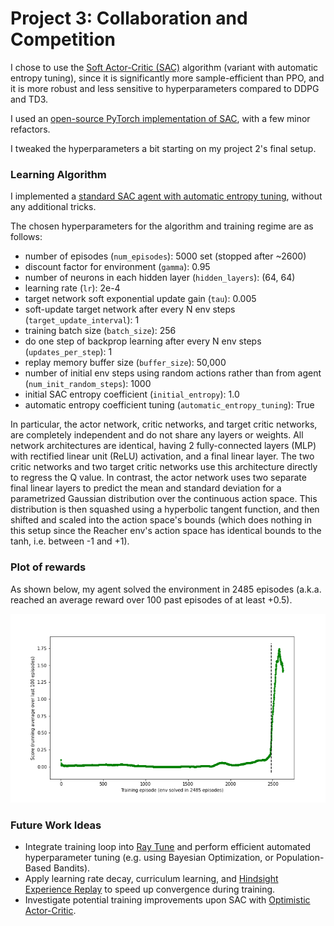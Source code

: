 # Project 3: Collaboration and Competition

I chose to use the [Soft Actor-Critic (SAC)](https://arxiv.org/abs/1812.05905) algorithm (variant with automatic entropy tuning), since it is significantly more sample-efficient than PPO, and it is more robust and less sensitive to hyperparameters compared to DDPG and TD3.

I used an [open-source PyTorch implementation of SAC](https://github.com/pranz24/pytorch-soft-actor-critic), with a few minor refactors.

I tweaked the hyperparameters a bit starting on my project 2's final setup.

### Learning Algorithm

I implemented a [standard SAC agent with automatic entropy tuning](https://arxiv.org/abs/1812.05905), without any additional tricks.

The chosen hyperparameters for the algorithm and training regime are as follows:

* number of episodes (`num_episodes`): 5000 set (stopped after ~2600)
* discount factor for environment (`gamma`): 0.95
* number of neurons in each hidden layer (`hidden_layers`): (64, 64)
* learning rate (`lr`): 2e-4
* target network soft exponential update gain (`tau`): 0.005
* soft-update target network after every N env steps (`target_update_interval`): 1
* training batch size (`batch_size`): 256
* do one step of backprop learning after every N env steps (`updates_per_step`): 1
* replay memory buffer size (`buffer_size`): 50,000
* number of initial env steps using random actions rather than from agent (`num_init_random_steps`): 1000
* initial SAC entropy coefficient (`initial_entropy`): 1.0
* automatic entropy coefficient tuning (`automatic_entropy_tuning`): True

In particular, the actor network, critic networks, and target critic networks, are completely independent and do not share any layers or weights. All network architectures are identical, having 2 fully-connected layers (MLP) with rectified linear unit (ReLU) activation, and a final linear layer. The two critic networks and two target critic networks use this architecture directly to regress the Q value. In contrast, the actor network uses two separate final linear layers to predict the mean and standard deviation for a parametrized Gaussian distribution over the continuous action space. This distribution is then squashed using a hyperbolic tangent function, and then shifted and scaled into the action space's bounds (which does nothing in this setup since the Reacher env's action space has identical bounds to the tanh, i.e. between -1 and +1).

### Plot of rewards

As shown below, my agent solved the environment in 2485 episodes (a.k.a. reached an average reward over 100 past episodes of at least +0.5).

![](training_curve.png)

### Future Work Ideas

* Integrate training loop into [Ray Tune](https://docs.ray.io/en/latest/tune/index.html) and perform efficient automated hyperparameter tuning (e.g. using Bayesian Optimization, or Population-Based Bandits).
* Apply learning rate decay, curriculum learning, and [Hindsight Experience Replay](https://arxiv.org/abs/1707.01495) to speed up convergence during training.
* Investigate potential training improvements upon SAC with [Optimistic Actor-Critic](https://arxiv.org/abs/1910.12807).